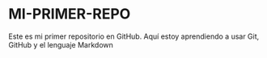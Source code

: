 # MI-PRIMER-REPO

Este es mi primer repositorio en GitHub. Aquí estoy aprendiendo a usar Git, GitHub y el lenguaje Markdown
